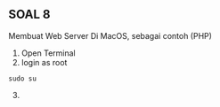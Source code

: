 ## SOAL 8
Membuat Web Server Di MacOS, sebagai contoh (PHP)
1. Open Terminal 
2. login as root 
```
sudo su
```
3. 
